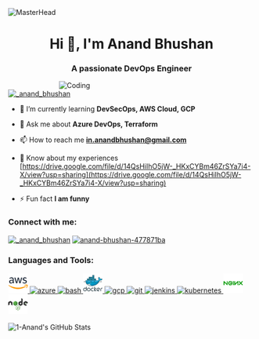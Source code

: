 <img src="https://camo.githubusercontent.com/0c6818b1073ad719c0675d1a94f908e1f01715f0c962669cf487691642daa1cb/68747470733a2f2f6d69722d73332d63646e2d63662e626568616e63652e6e65742f70726f6a6563745f6d6f64756c65732f66732f35346236633036383039373539392e356235306263613437366239622e676966" alt="MasterHead" data-canonical-src="https://mir-s3-cdn-cf.behance.net/project_modules/fs/54b6c068097599.5b50bca476b9b.gif" style="max-width: 100%; display: inline-block;" data-target="animated-image.originalImage">
<h1 align="center">Hi 👋, I'm Anand Bhushan</h1>
<h3 align="center">A passionate DevOps Engineer</h3>
<img align="right" width=400 alt="Coding" src="https://camo.githubusercontent.com/7de37139d0b4c1ce40865e799b446c0e963a3dd8fb68d239707237c40604fa3d/68747470733a2f2f63646e2e6472696262626c652e636f6d2f75736572732f3733303730332f73637265656e73686f74732f363538313234332f6176656e746f2e676966" data-canonical-src="https://cdn.dribbble.com/users/730703/screenshots/6581243/avento.gif" style="max-width: 100%; display: inline-block;" data-target="animated-image.originalImage">

<p align="left"> <a href="https://twitter.com/_anand_bhushan" target="blank"><img src="https://img.shields.io/twitter/follow/_anand_bhushan?logo=twitter&style=for-the-badge" alt="_anand_bhushan" /></a> </p>

- 🌱 I’m currently learning **DevSecOps, AWS Cloud, GCP**

- 💬 Ask me about **Azure DevOps, Terraform**

- 📫 How to reach me **in.anandbhushan@gmail.com**

- 📄 Know about my experiences [https://drive.google.com/file/d/14QsHiIhO5jW-_HKxCYBm46ZrSYa7i4-X/view?usp=sharing](https://drive.google.com/file/d/14QsHiIhO5jW-_HKxCYBm46ZrSYa7i4-X/view?usp=sharing)

- ⚡ Fun fact **I am funny**

<h3 align="left">Connect with me:</h3>
<p align="left">
<a href="https://twitter.com/1_anand_bhushan" target="blank"><img align="center" src="https://raw.githubusercontent.com/rahuldkjain/github-profile-readme-generator/master/src/images/icons/Social/twitter.svg" alt="_anand_bhushan" height="30" width="40" /></a>
<a href="https://linkedin.com/in/1-Anand" target="blank"><img align="center" src="https://raw.githubusercontent.com/rahuldkjain/github-profile-readme-generator/master/src/images/icons/Social/linked-in-alt.svg" alt="anand-bhushan-477871ba" height="30" width="40" /></a>
</p>

<h3 align="left">Languages and Tools:</h3>
<p align="left"> <a href="https://aws.amazon.com" target="_blank" rel="noreferrer"> <img src="https://raw.githubusercontent.com/devicons/devicon/master/icons/amazonwebservices/amazonwebservices-original-wordmark.svg" alt="aws" width="40" height="40"/> </a> <a href="https://azure.microsoft.com/en-in/" target="_blank" rel="noreferrer"> <img src="https://www.vectorlogo.zone/logos/microsoft_azure/microsoft_azure-icon.svg" alt="azure" width="40" height="40"/> </a> <a href="https://www.gnu.org/software/bash/" target="_blank" rel="noreferrer"> <img src="https://www.vectorlogo.zone/logos/gnu_bash/gnu_bash-icon.svg" alt="bash" width="40" height="40"/> </a> <a href="https://www.docker.com/" target="_blank" rel="noreferrer"> <img src="https://raw.githubusercontent.com/devicons/devicon/master/icons/docker/docker-original-wordmark.svg" alt="docker" width="40" height="40"/> </a> <a href="https://cloud.google.com" target="_blank" rel="noreferrer"> <img src="https://www.vectorlogo.zone/logos/google_cloud/google_cloud-icon.svg" alt="gcp" width="40" height="40"/> </a> <a href="https://git-scm.com/" target="_blank" rel="noreferrer"> <img src="https://www.vectorlogo.zone/logos/git-scm/git-scm-icon.svg" alt="git" width="40" height="40"/> </a> <a href="https://www.jenkins.io" target="_blank" rel="noreferrer"> <img src="https://www.vectorlogo.zone/logos/jenkins/jenkins-icon.svg" alt="jenkins" width="40" height="40"/> </a> <a href="https://kubernetes.io" target="_blank" rel="noreferrer"> <img src="https://www.vectorlogo.zone/logos/kubernetes/kubernetes-icon.svg" alt="kubernetes" width="40" height="40"/> </a> <a href="https://www.nginx.com" target="_blank" rel="noreferrer"> <img src="https://raw.githubusercontent.com/devicons/devicon/master/icons/nginx/nginx-original.svg" alt="nginx" width="40" height="40"/> </a> <a href="https://nodejs.org" target="_blank" rel="noreferrer"> <img src="https://raw.githubusercontent.com/devicons/devicon/master/icons/nodejs/nodejs-original-wordmark.svg" alt="nodejs" width="40" height="40"/> </a> </p>


<img align="center" src="https://github-readme-stats.vercel.app/api?username=1-Anand&show_icons=true&locale=en" alt="1-Anand's GitHub Stats" style="max-width: 100%;">

